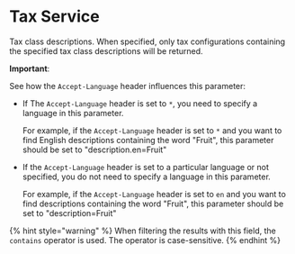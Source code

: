 # Tax Service

Tax class descriptions. When specified, only tax configurations containing the specified tax class descriptions will be returned.

**Important**: 

See how the `Accept-Language` header influences this parameter:
* If The `Accept-Language` header is set to `*`, you need to specify a language in this parameter.

    For example, if the `Accept-Language` header is set to `*` and you want to find English descriptions containing the word "Fruit", this parameter should be set to "description.en=Fruit"

* If the `Accept-Language` header is set to a particular language or not specified, you do not need to specify a language in this parameter.

    For example, if the `Accept-Language` header is set to `en` and you want to find descriptions containing the word "Fruit", this parameter should be set to "description=Fruit"

{% hint style="warning" %}
When filtering the results with this field, the `contains` operator is used. The operator is case-sensitive.
{% endhint %}